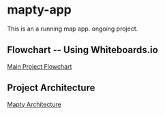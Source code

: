 # mapty-app
This is an a running map app. ongoing project. 




## Flowchart -- Using Whiteboards.io
[Main Project Flowchart](https://app.whiteboards.io/jays-collaboration/board/-NnCZKC-wl-WZI8xnGPd#!%7B%22zoom%22%3A0.5946035575013606%2C%22translate%22%3A%5B457.7547206623856%2C501.70359592917794%5D%7D)

## Project Architecture
[Mapty Architecture](https://app.whiteboards.io/jays-collaboration/board/-NnMoN-cwHQelCVAQQpP)
